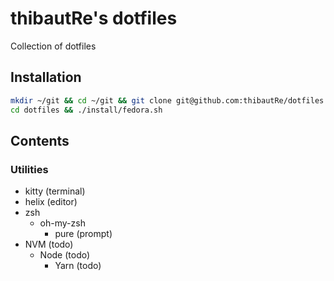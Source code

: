 # thibautRe's dotfiles

Collection of dotfiles

## Installation

```sh
mkdir ~/git && cd ~/git && git clone git@github.com:thibautRe/dotfiles.git
cd dotfiles && ./install/fedora.sh
```

## Contents

### Utilities

- kitty (terminal)
- helix (editor)
- zsh
  - oh-my-zsh
	- pure (prompt)
- NVM (todo)
  - Node (todo)
	- Yarn (todo)

